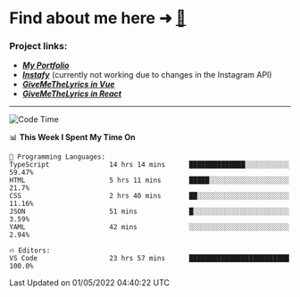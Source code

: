 # Find about me here ➜ [🧑](https://pauabella.dev)

### Project links:
- ***[My Portfolio](https://pauabella.dev)***
- ***[Instafy](https://instafy.me)*** (currently not working due to changes in the Instagram API)
- ***[GiveMeTheLyrics in Vue](https://lyrics.pauabella.dev)***
- ***[GiveMeTheLyrics in React](https://pauabella.dev/GiveMeTheLyrics)***

---
<!--START_SECTION:waka-->
![Code Time](http://img.shields.io/badge/Code%20Time-995%20hrs%2046%20mins-blue)

📊 **This Week I Spent My Time On** 

```text
💬 Programming Languages: 
TypeScript               14 hrs 14 mins      ██████████████░░░░░░░░░░░   59.47% 
HTML                     5 hrs 11 mins       █████░░░░░░░░░░░░░░░░░░░░   21.7% 
CSS                      2 hrs 40 mins       ██░░░░░░░░░░░░░░░░░░░░░░░   11.16% 
JSON                     51 mins             █░░░░░░░░░░░░░░░░░░░░░░░░   3.59% 
YAML                     42 mins             ░░░░░░░░░░░░░░░░░░░░░░░░░   2.94%

🔥 Editors: 
VS Code                  23 hrs 57 mins      █████████████████████████   100.0%

```


 Last Updated on 01/05/2022 04:40:22 UTC
<!--END_SECTION:waka-->
